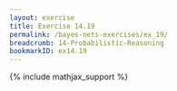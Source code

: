 ```yaml
---
layout: exercise
title: Exercise 14.19
permalink: /bayes-nets-exercises/ex_19/
breadcrumb: 14-Probabilistic-Reasoning
bookmarkID: ex14.19
---
```


{% include mathjax_support %}

